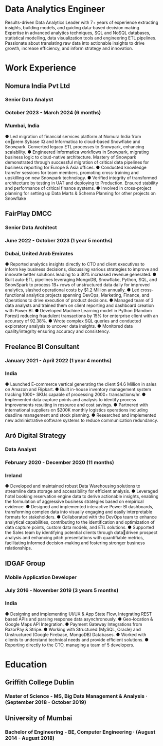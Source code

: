# Data Analytics Engineer

Results-driven Data Analytics Leader with 7+ years of experience extracting insights, building models, and guiding data-based decision making. 
Expertise in advanced analytics techniques, SQL and NoSQL databases, statistical modelling, data visualization tools and engineering ETL pipelines.
Passionate about translating raw data into actionable insights to drive growth, increase efficiency, and inform strategy and innovation.

# Work Experience

## Nomura India Pvt Ltd
### Senior Data Analyst
### October 2023 - March 2024 (6 months)
### Mumbai, India

● Led migration of financial services platform at Nomura India from onprem Sybase IQ and Informatica to cloud-based Snowflake and Snowpark.
Converted legacy ETL processes to Snowpark, enhancing scalability.
● Engineered Informatica workflows in Snowpark, migrating business logic
to cloud-native architecture. Mastery of Snowpark demonstrated through
successful migration of critical data pipelines for business reporting for Europe
& Asia offices.
● Conducted knowledge transfer sessions for team members, promoting
cross-training and upskilling on new Snowpark technology.
● Verified integrity of transformed architecture by testing in UAT and deploying
to Production. Ensured stability and performance of critical finance systems.
● Involved in cross-project planning for setting up Data Marts & Schema
Planning for other projects on Snowflake

## FairPlay DMCC
### Senior Data Architect
### June 2022 - October 2023 (1 year 5 months)
### Dubai, United Arab Emirates

● Reported analytics insights directly to CTO and client executives to inform
key business decisions, discussing various strategies to improve and innovate
better solutions leading to a 30% increased revenue generated.
● Built auto-ETL pipelines leveraging MongoDB, Snowflake, Python, SQL,
and SnowSpark to process 1B+ rows of unstructured data daily for improved
analytics, slashed operational costs by $1.2 Million annually. 
● Led cross-functional analytics projects spanning DevOps, Marketing,
Finance, and Operations to drive execution of product decisions.
● Managed team of 3 data analysts and trained them on client reporting and
dashboard creation with Power BI.
● Developed Machine Learning model in Python (Random Forest) reducing
fraudulent transactions by 15% for enterprise client with an accuracy of
92.38%.
● Wrote complex SQL queries and conducted exploratory analysis to uncover
data insights.
● Monitored data quality/integrity ensuring accuracy and consistency.


## Freelance BI Consultant
### January 2021 - April 2022 (1 year 4 months)
### India

● Launched E-commerce vertical generating the client $4.6 Million in sales on
Amazon and Flipkart.
● Built in-house inventory management system tracking 1000+ SKUs capable
of processing 2000+ transactions/hr.
● Implemented data capture points and analysis to identify process
improvements resulting in resource and cost savings.
● Partnered with international suppliers on $200K monthly logistics operations
including deadline management and stock planning.
● Researched and implemented new administrative software systems to
reduce communication redundancy.

## Aró Digital Strategy
### Data Analyst
### February 2020 - December 2020 (11 months)
### Ireland

● Developed and maintained robust Data Warehousing solutions to streamline
data storage and accessibility for efficient analysis.
● Leveraged hotel booking reservation engine data to derive actionable
insights, enabling the formulation of aggressive business strategies based on
empirical evidence.
● Designed and implemented interactive Power BI dashboards, transforming
complex data into visually engaging and easily interpretable formats for
stakeholders.
● Collaborated with the DevOps team to enhance analytical capabilities,
contributing to the identification and optimization of data capture points,
custom data models, and ETL solutions.
● Supported the Sales team by identifying potential clients through datadriven prospect analysis and enhancing pitch presentations with quantifiable
metrics, facilitating informed decision-making and fostering stronger business
relationships.


## IDGAF Group
### Mobile Application Developer
### July 2016 - November 2019 (3 years 5 months)
### India

● Designing and implementing UI/UX & App State Flow, Integrating REST
based APIs and parsing response data asynchronously.
● Geo-location & Google Maps API Integration.
● Payment Gateway Integrations from RazorPay & Stripe.
● Working with Structured (MySQL, Oracle) and Unstructured (Google
Firebase, MongoDB) Databases.
● Worked with clients to understand technical needs and provide efficient
solutions.
● Reporting directly to the CTO, managing a team of 5 developers.


# Education 

## Griffith College Dublin
### Master of Science - MS, Big Data Management & Analysis · (September 2018 - October 2019)

## University of Mumbai
### Bachelor of Engineering - BE, Computer Engineering · (August 2014 - August 2018)


